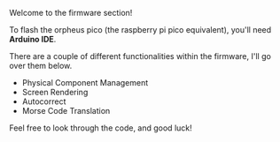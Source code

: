 Welcome to the firmware section!

To flash the orpheus pico (the raspberry pi pico equivalent), you'll need **Arduino IDE**.

There are a couple of different functionalities within the firmware, I'll go over them below.

* Physical Component Management
* Screen Rendering
* Autocorrect
* Morse Code Translation

Feel free to look through the code, and good luck!

